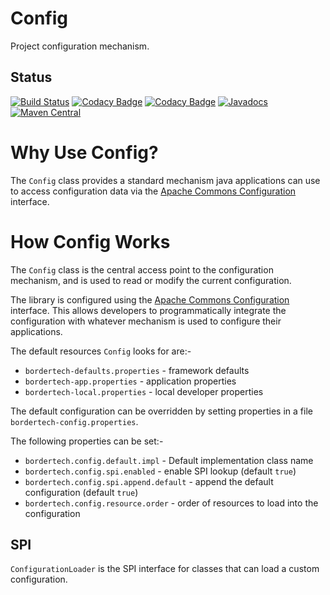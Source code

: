 # Config
Project configuration mechanism.

## Status
[![Build Status](https://travis-ci.com/BorderTech/java-config.svg?branch=master)](https://travis-ci.com/BorderTech/java-config)
[![Codacy Badge](https://api.codacy.com/project/badge/Grade/738a3851c483470da86ffe1d047f344c)](https://www.codacy.com/app/BorderTech/java-config?utm_source=github.com&amp;utm_medium=referral&amp;utm_content=BorderTech/java-config&amp;utm_campaign=Badge_Grade)
[![Codacy Badge](https://api.codacy.com/project/badge/Coverage/738a3851c483470da86ffe1d047f344c)](https://www.codacy.com/app/BorderTech/java-config?utm_source=github.com&utm_medium=referral&utm_content=BorderTech/java-config&utm_campaign=Badge_Coverage)
[![Javadocs](https://www.javadoc.io/badge/com.github.bordertech.config/config.svg)](https://www.javadoc.io/doc/com.github.bordertech.config/config)
[![Maven Central](https://img.shields.io/maven-central/v/com.github.bordertech.config/config.svg?label=Maven%20Central)](https://search.maven.org/search?q=g:%22com.github.bordertech.config%22%20AND%20a:%22config%22)

# Why Use Config?
The `Config` class provides a standard mechanism java applications can use to access configuration data via the [Apache Commons Configuration](https://commons.apache.org/proper/commons-configuration/index.html) interface.

# How Config Works
The `Config` class is the central access point to the configuration mechanism, and is used to read or modify the
current configuration.

The library is configured using the [Apache Commons Configuration](https://commons.apache.org/proper/commons-configuration/index.html) interface. This allows developers to programmatically integrate the configuration with whatever mechanism is used to configure their applications.

The default resources `Config` looks for are:-
 * `bordertech-defaults.properties` - framework defaults
 * `bordertech-app.properties` - application properties
 * `bordertech-local.properties` - local developer properties

The default configuration can be overridden by setting properties in a file `bordertech-config.properties`.

The following properties can be set:-
* `bordertech.config.default.impl` - Default implementation class name
* `bordertech.config.spi.enabled` - enable SPI lookup (default `true`)
* `bordertech.config.spi.append.default` - append the default configuration (default `true`)
* `bordertech.config.resource.order` - order of resources to load into the configuration

## SPI
`ConfigurationLoader` is the SPI interface for classes that can load a custom configuration.

